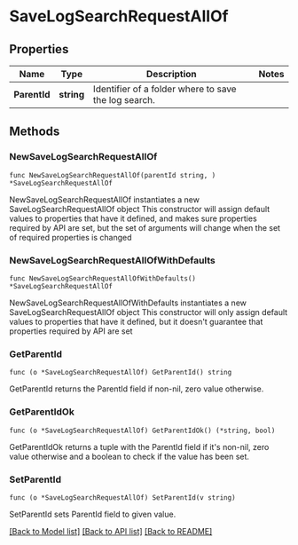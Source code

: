 # SaveLogSearchRequestAllOf

## Properties

Name | Type | Description | Notes
------------ | ------------- | ------------- | -------------
**ParentId** | **string** | Identifier of a folder where to save the log search. | 

## Methods

### NewSaveLogSearchRequestAllOf

`func NewSaveLogSearchRequestAllOf(parentId string, ) *SaveLogSearchRequestAllOf`

NewSaveLogSearchRequestAllOf instantiates a new SaveLogSearchRequestAllOf object
This constructor will assign default values to properties that have it defined,
and makes sure properties required by API are set, but the set of arguments
will change when the set of required properties is changed

### NewSaveLogSearchRequestAllOfWithDefaults

`func NewSaveLogSearchRequestAllOfWithDefaults() *SaveLogSearchRequestAllOf`

NewSaveLogSearchRequestAllOfWithDefaults instantiates a new SaveLogSearchRequestAllOf object
This constructor will only assign default values to properties that have it defined,
but it doesn't guarantee that properties required by API are set

### GetParentId

`func (o *SaveLogSearchRequestAllOf) GetParentId() string`

GetParentId returns the ParentId field if non-nil, zero value otherwise.

### GetParentIdOk

`func (o *SaveLogSearchRequestAllOf) GetParentIdOk() (*string, bool)`

GetParentIdOk returns a tuple with the ParentId field if it's non-nil, zero value otherwise
and a boolean to check if the value has been set.

### SetParentId

`func (o *SaveLogSearchRequestAllOf) SetParentId(v string)`

SetParentId sets ParentId field to given value.



[[Back to Model list]](../README.md#documentation-for-models) [[Back to API list]](../README.md#documentation-for-api-endpoints) [[Back to README]](../README.md)


